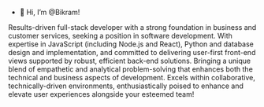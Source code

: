 - 👋 Hi, I’m @Bikram!
  
Results-driven full-stack developer with a strong foundation in business and customer services, seeking a position in software development. With expertise in JavaScript (including Node.js and React), Python and database design and implementation, and committed to delivering user-first front-end views supported by robust, efficient back-end solutions. Bringing a unique blend of empathetic and analytical problem-solving that enhances both the technical and business aspects of development. Excels within collaborative, technically-driven environments, enthusiastically poised to enhance and elevate user experiences alongside your esteemed team!



